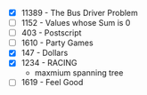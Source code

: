 * [x] 11389 - The Bus Driver Problem
* [ ] 1152 - Values whose Sum is 0
* [ ] 403 - Postscript
* [ ] 1610 - Party Games
* [x] 147 - Dollars
* [x] 1234 - RACING
	* maxmium spanning tree
* [ ] 1619 - Feel Good
